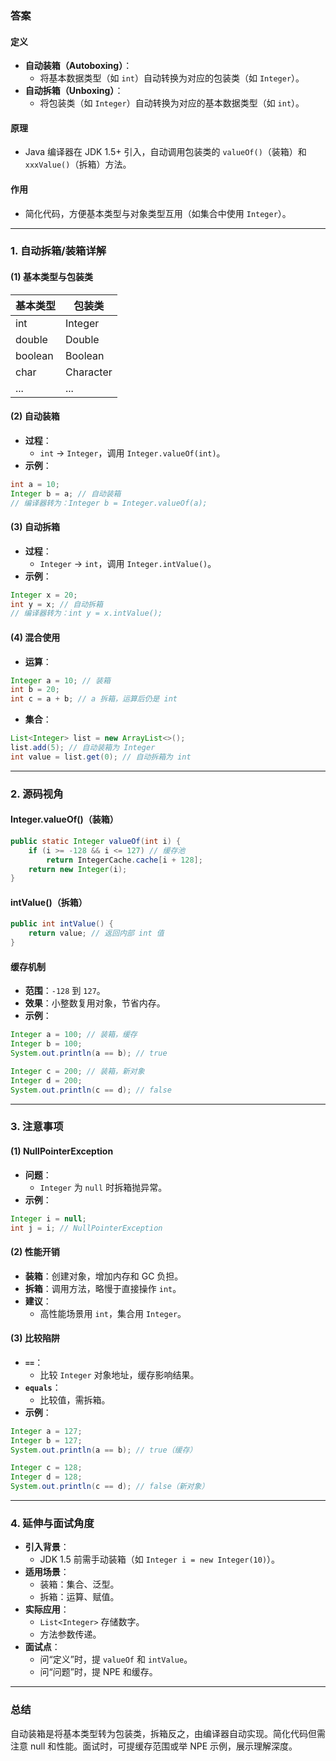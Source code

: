 
### 答案
#### 定义
- **自动装箱（Autoboxing）**：
  - 将基本数据类型（如 `int`）自动转换为对应的包装类（如 `Integer`）。
- **自动拆箱（Unboxing）**：
  - 将包装类（如 `Integer`）自动转换为对应的基本数据类型（如 `int`）。

#### 原理
- Java 编译器在 JDK 1.5+ 引入，自动调用包装类的 `valueOf()`（装箱）和 `xxxValue()`（拆箱）方法。

#### 作用
- 简化代码，方便基本类型与对象类型互用（如集合中使用 `Integer`）。

---

### 1. 自动拆箱/装箱详解
#### (1) 基本类型与包装类
| **基本类型** | **包装类**   |
|--------------|--------------|
| int          | Integer      |
| double       | Double       |
| boolean      | Boolean      |
| char         | Character    |
| ...          | ...          |

#### (2) 自动装箱
- **过程**：
  - `int` -> `Integer`，调用 `Integer.valueOf(int)`。
- **示例**：
```java
int a = 10;
Integer b = a; // 自动装箱
// 编译器转为：Integer b = Integer.valueOf(a);
```

#### (3) 自动拆箱
- **过程**：
  - `Integer` -> `int`，调用 `Integer.intValue()`。
- **示例**：
```java
Integer x = 20;
int y = x; // 自动拆箱
// 编译器转为：int y = x.intValue();
```

#### (4) 混合使用
- **运算**：
```java
Integer a = 10; // 装箱
int b = 20;
int c = a + b; // a 拆箱，运算后仍是 int
```
- **集合**：
```java
List<Integer> list = new ArrayList<>();
list.add(5); // 自动装箱为 Integer
int value = list.get(0); // 自动拆箱为 int
```

---

### 2. 源码视角
#### Integer.valueOf()（装箱）
```java
public static Integer valueOf(int i) {
    if (i >= -128 && i <= 127) // 缓存池
        return IntegerCache.cache[i + 128];
    return new Integer(i);
}
```

#### intValue()（拆箱）
```java
public int intValue() {
    return value; // 返回内部 int 值
}
```

#### 缓存机制
- **范围**：`-128` 到 `127`。
- **效果**：小整数复用对象，节省内存。
- **示例**：
```java
Integer a = 100; // 装箱，缓存
Integer b = 100;
System.out.println(a == b); // true

Integer c = 200; // 装箱，新对象
Integer d = 200;
System.out.println(c == d); // false
```

---

### 3. 注意事项
#### (1) NullPointerException
- **问题**：
  - `Integer` 为 `null` 时拆箱抛异常。
- **示例**：
```java
Integer i = null;
int j = i; // NullPointerException
```

#### (2) 性能开销
- **装箱**：创建对象，增加内存和 GC 负担。
- **拆箱**：调用方法，略慢于直接操作 `int`。
- **建议**：
  - 高性能场景用 `int`，集合用 `Integer`。

#### (3) 比较陷阱
- **`==`**：
  - 比较 `Integer` 对象地址，缓存影响结果。
- **`equals`**：
  - 比较值，需拆箱。
- **示例**：
```java
Integer a = 127;
Integer b = 127;
System.out.println(a == b); // true（缓存）

Integer c = 128;
Integer d = 128;
System.out.println(c == d); // false（新对象）
```

---

### 4. 延伸与面试角度
- **引入背景**：
  - JDK 1.5 前需手动装箱（如 `Integer i = new Integer(10)`）。
- **适用场景**：
  - 装箱：集合、泛型。
  - 拆箱：运算、赋值。
- **实际应用**：
  - `List<Integer>` 存储数字。
  - 方法参数传递。
- **面试点**：
  - 问“定义”时，提 `valueOf` 和 `intValue`。
  - 问“问题”时，提 NPE 和缓存。

---

### 总结
自动装箱是将基本类型转为包装类，拆箱反之，由编译器自动实现。简化代码但需注意 null 和性能。面试时，可提缓存范围或举 NPE 示例，展示理解深度。
